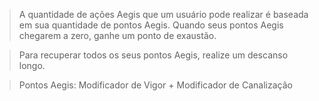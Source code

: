 > A quantidade de ações Aegis que um usuário pode realizar é baseada em sua quantidade de pontos Aegis. Quando seus pontos Aegis chegarem a zero, ganhe um ponto de exaustão.

> Para recuperar todos os seus pontos Aegis, realize um descanso longo.

>Pontos Aegis: Modificador de Vigor + Modificador de Canalização

